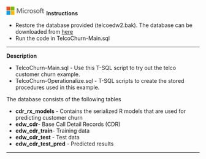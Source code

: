 ![](./media/solutions-microsoft-logo-small.png)
**Instructions**


- Restore the database provided (telcoedw2.bak). The database can be downloaded from [here](https://sqlchoice.blob.core.windows.net/sqlchoice/samples/telco-customer-churn/teloedw2.bak)
- Run the code in TelcoChurn-Main.sql



----------
**Description**

- TelcoChurn-Main.sql - Use this T-SQL script to try out the telco customer churn example.
- TelcoChurn-Operationalize.sql - T-SQL scripts to create the stored procedures used in this example.

The database consists of the following tables

- **cdr\_rx\_models** - Contains the serialized R models that are used for predicting customer churn
- **edw\_cdr**- Base Call Detail Records (CDR)
- **edw\_cdr\_train**- Training data
- **edw\_cdr\_test** - Test data
- **edw\_cdr\_test\_pred** - Predicted results
 

----------
